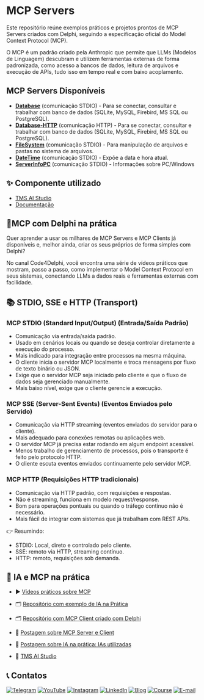 # MCP Servers
Este repositório reúne exemplos práticos e projetos prontos de MCP Servers criados com Delphi, seguindo a especificação oficial do Model Context Protocol (MCP).

O MCP é um padrão criado pela Anthropic que permite que LLMs (Modelos de Linguagem) descubram e utilizem ferramentas externas de forma padronizada, como acesso a bancos de dados, leitura de arquivos e execução de APIs, tudo isso em tempo real e com baixo acoplamento.

## MCP Servers Disponíveis
- **[Database](https://github.com/Code4Delphi/mcp-servers/tree/master/Database)** (comunicação STDIO) - Para se conectar, consultar e trabalhar com banco de dados (SQLite, MySQL, Firebird, MS SQL ou PostgreSQL).
- **[Database-HTTP](https://github.com/Code4Delphi/mcp-servers/tree/master/Database-HTTP)** (comunicação HTTP) - Para se conectar, consultar e trabalhar com banco de dados (SQLite, MySQL, Firebird, MS SQL ou PostgreSQL).
- **[FileSystem](https://github.com/Code4Delphi/mcp-servers/tree/master/Filesystem)** (comunicação STDIO) - Para manipulação de arquivos e pastas no sistema de arquivos.
- **[DateTime](https://github.com/Code4Delphi/mcp-servers/tree/master/MCPDateTime)** (comunicação STDIO) - Expõe a data e hora atual.
- **[ServerInfoPC](https://github.com/Code4Delphi/mcp-servers/tree/master/ServerInfoPC)** (comunicação STDIO) - Informações sobre PC/Windows

## ✨ Componente utilizado
- [TMS AI Studio](https://www.tmssoftware.com/site/tmsaistudio.asp)
- [Documentação](https://download.tmssoftware.com/doc/tmsaistudio/)
  
## 🚀MCP com Delphi na prática
Quer aprender a usar os milhares de MCP Servers e MCP Clients já disponíveis e, melhor ainda, criar os seus próprios de forma simples com Delphi?

No canal Code4Delphi, você encontra uma série de vídeos práticos que mostram, passo a passo, como implementar o Model Context Protocol em seus sistemas, conectando LLMs a dados reais e ferramentas externas com facilidade.

## 📚 STDIO, SSE e HTTP (Transport)
### MCP STDIO (Standard Input/Output) (Entrada/Saída Padrão)
- Comunicação via entrada/saída padrão.
- Usado em cenários locais ou quando se deseja controlar diretamente a execução do processo.
- Mais indicado para integração entre processos na mesma máquina.
- O cliente inicia o servidor MCP localmente e troca mensagens por fluxo de texto binário ou JSON.
- Exige que o servidor MCP seja iniciado pelo cliente e que o fluxo de dados seja gerenciado manualmente.
- Mais baixo nível, exige que o cliente gerencie a execução.

### MCP SSE (Server-Sent Events) (Eventos Enviados pelo Servido)
- Comunicação via HTTP streaming (eventos enviados do servidor para o cliente).
- Mais adequado para conexões remotas ou aplicações web.
- O servidor MCP já precisa estar rodando em algum endpoint acessível.
- Menos trabalho de gerenciamento de processos, pois o transporte é feito pelo protocolo HTTP.
- O cliente escuta eventos enviados continuamente pelo servidor MCP.

### MCP HTTP (Requisições HTTP tradicionais)
- Comunicação via HTTP padrão, com requisições e respostas.
- Não é streaming, funciona em modelo request/response.
- Bom para operações pontuais ou quando o tráfego contínuo não é necessário.
- Mais fácil de integrar com sistemas que já trabalham com REST APIs.

👉 Resumindo:
- STDIO: Local, direto e controlado pelo cliente.
- SSE: remoto via HTTP, streaming contínuo.
- HTTP: remoto, requisições sob demanda.


## 🔗 IA e MCP na prática
- ▶️ [Vídeos práticos sobre MCP](https://www.youtube.com/watch?v=G7H9_hGQ3Q8&list=PLLHSz4dOnnN237tIxJI10E5cy1dgXJxgP)

- 🗂️ [Repositório com exemplo de IA na Prática](https://github.com/Code4Delphi/ia-na-pratica)

- 🗂️ [Repositório com MCP Client criado com Delphi](https://github.com/Code4Delphi/mcp-client)

- 🌟 [Postagem sobre MCP Server e Client](https://code4delphi.com.br/blog/mcp/)

- 🌟 [Postagem sobre IA na prática: IAs utilizadas](https://code4delphi.com.br/blog/ia-na-pratica-ias-utilizadas/)

- 🌟 [TMS AI Studio](https://www.tmssoftware.com/site/tmsaistudio.asp)


## 📞 Contatos
[![Telegram](https://img.shields.io/badge/Telegram-Join-blue?logo=telegram)](https://t.me/Code4Delphi)
[![YouTube](https://img.shields.io/badge/YouTube-Join-red?logo=youtube&logoColor=red)](https://www.youtube.com/@code4delphi)
[![Instagram](https://img.shields.io/badge/Intagram-Follow-red?logo=instagram&logoColor=pink)](https://www.instagram.com/code4delphi/)
[![LinkedIn](https://img.shields.io/badge/LinkedIn-Connect-blue)](https://www.linkedin.com/in/cesar-cardoso-dev)
[![Blog](https://img.shields.io/badge/Blog-Code4Delphi-F00?logo=delphi)](https://code4delphi.com.br/blog/)
[![Course](https://img.shields.io/badge/Course-Delphi-F00?logo=delphi)](https://go.hotmart.com/U81331747Y?dp=1)
[![E-mail](https://img.shields.io/badge/E--mail-Send-yellowgreen?logo=maildotru&logoColor=yellowgreen)](mailto:contato@code4delphi.com.br)
